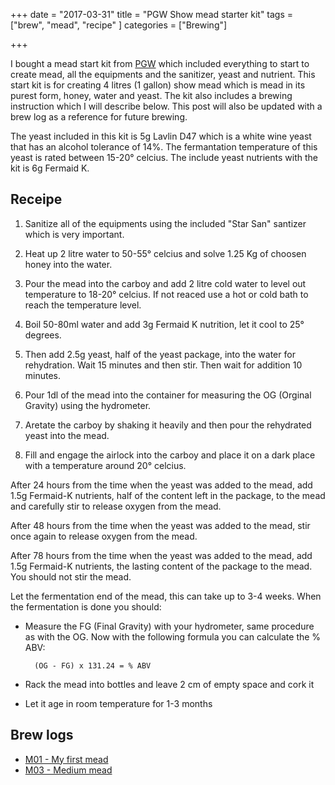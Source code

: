 +++
date = "2017-03-31"
title = "PGW Show mead starter kit"
tags = ["brew", "mead", "recipe" ]
categories = ["Brewing"]

+++

I bought a mead start kit from [PGW](http://www.pgw.se) which included
everything to start to create mead, all the equipments and the
sanitizer, yeast and nutrient. This start kit is for creating 4 litres
(1 gallon) show mead which is mead in its purest form, honey, water
and yeast. The kit also includes a brewing instruction which I will
describe below. This post will also be updated with a brew log as a
reference for future brewing.

The yeast included in this kit is 5g Lavlin D47 which is a white wine
yeast that has an alcohol tolerance of 14%. The fermantation
temperature of this yeast is rated between 15-20° celcius. The include
yeast nutrients with the kit is 6g Fermaid K.

## Receipe

1. Sanitize all of the equipments using the included "Star San"
   santizer which is very important.

2. Heat up 2 litre water to 50-55° celcius and solve 1.25 Kg of
   choosen honey into the water.

3. Pour the mead into the carboy and add 2 litre cold water to level
   out temperature to 18-20° celcius. If not reaced use a hot or cold
   bath to reach the temperature level.

4. Boil 50-80ml water and add 3g Fermaid K nutrition, let it cool to
   25° degrees.

5. Then add 2.5g yeast, half of the yeast package, into the water for
   rehydration. Wait 15 minutes and then stir. Then wait for addition
   10 minutes.

6. Pour 1dl of the mead into the container for measuring the OG
   (Orginal Gravity) using the hydrometer.

7. Aretate the carboy by shaking it heavily and then pour the
   rehydrated yeast into the mead.

8. Fill and engage the airlock into the carboy and place it on a dark
   place with a temperature around 20° celcius.


After 24 hours from the time when the yeast was added to the mead, add
1.5g Fermaid-K nutrients, half of the content left in the package, to
the mead and carefully stir to release oxygen from the mead.

After 48 hours from the time when the yeast was added to the mead,
stir once again to release oxygen from the mead.

After 78 hours from the time when the yeast was added to the mead, add
1.5g Fermaid-K nutrients, the lasting content of the package to the
mead. You should not stir the mead.

Let the fermentation end of the mead, this can take up to 3-4
weeks. When the fermentation is done you should:

- Measure the FG (Final Gravity) with your hydrometer, same procedure
  as with the OG. Now with the following formula you can calculate the
  % ABV:

		(OG - FG) x 131.24 = % ABV

- Rack the mead into bottles and leave 2 cm of empty space and cork it

- Let it age in room temperature for 1-3 months


## Brew logs

- [M01 - My first mead](../m01-my-first-mead)
- [M03 - Medium mead](../m03-medium-mead)
